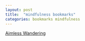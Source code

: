 ```yaml
---
layout: post
title:  "mindfulness bookmarks"
categories: bookmarks mindfulness
---
```


[Aimless Wandering](https://en.wikipedia.org/wiki/Aimless_wandering)

